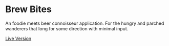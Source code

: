# Brew Bites

An foodie meets beer connoisseur application. For the hungry and parched wanderers that long for some direction with minimal input. 

[Live Version](https://bnngld.github.io/Brew-Bites/)
